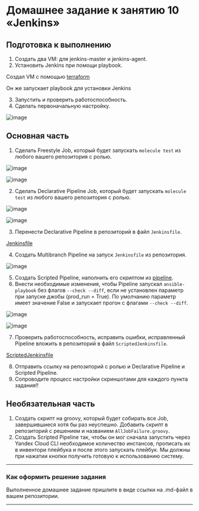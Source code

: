 # Домашнее задание к занятию 10 «Jenkins»

## Подготовка к выполнению

1. Создать два VM: для jenkins-master и jenkins-agent.
2. Установить Jenkins при помощи playbook.

Создал VM с помощью [terraform](https://github.com/LexionN/SHDEVOPS-4/tree/main/ci/04-jenkins/terraform)

Он же запускает playbook для установки Jenkins

3. Запустить и проверить работоспособность.
4. Сделать первоначальную настройку.

![image](https://github.com/LexionN/SHDEVOPS-4/assets/124770915/12f5367a-cd84-4c7c-bf96-6d270dcc255f)

## Основная часть

1. Сделать Freestyle Job, который будет запускать `molecule test` из любого вашего репозитория с ролью.

![image](https://github.com/LexionN/SHDEVOPS-4/assets/124770915/77fb1f5c-bb7d-4996-894f-03396027ed73)

![image](https://github.com/LexionN/SHDEVOPS-4/assets/124770915/e5c36f97-7180-4965-865c-fb6fe0ddb5b1)

2. Сделать Declarative Pipeline Job, который будет запускать `molecule test` из любого вашего репозитория с ролью.

![image](https://github.com/LexionN/SHDEVOPS-4/assets/124770915/586dcca2-9e48-43b3-917d-90a7a8275407)

![image](https://github.com/LexionN/SHDEVOPS-4/assets/124770915/0acdd91b-16f7-4122-8960-f91b0337cb68)

3. Перенести Declarative Pipeline в репозиторий в файл `Jenkinsfile`.

[Jenkinsfile](https://github.com/LexionN/SHDEVOPS-4/blob/main/ci/04-jenkins/Jenkinsfile)

4. Создать Multibranch Pipeline на запуск `Jenkinsfile` из репозитория.

![image](https://github.com/LexionN/SHDEVOPS-4/assets/124770915/a36bc296-f716-4458-9f51-500181d653da)

5. Создать Scripted Pipeline, наполнить его скриптом из [pipeline](./pipeline).
6. Внести необходимые изменения, чтобы Pipeline запускал `ansible-playbook` без флагов `--check --diff`, если не установлен параметр при запуске джобы (prod_run = True). По умолчанию параметр имеет значение False и запускает прогон с флагами `--check --diff`.

![image](https://github.com/LexionN/SHDEVOPS-4/assets/124770915/30d84a43-3057-45ff-8b0b-7800981fbcff)


![image](https://github.com/LexionN/SHDEVOPS-4/assets/124770915/5dbd731f-13b3-493b-8e82-89c7ea9aa437)

7. Проверить работоспособность, исправить ошибки, исправленный Pipeline вложить в репозиторий в файл `ScriptedJenkinsfile`.

[ScriptedJenkinsfile](https://github.com/LexionN/SHDEVOPS-4/blob/main/ci/04-jenkins/ScriptedJenkinsfile)

8. Отправить ссылку на репозиторий с ролью и Declarative Pipeline и Scripted Pipeline.
9. Сопроводите процесс настройки скриншотами для каждого пункта задания!!

## Необязательная часть

1. Создать скрипт на groovy, который будет собирать все Job, завершившиеся хотя бы раз неуспешно. Добавить скрипт в репозиторий с решением и названием `AllJobFailure.groovy`.
2. Создать Scripted Pipeline так, чтобы он мог сначала запустить через Yandex Cloud CLI необходимое количество инстансов, прописать их в инвентори плейбука и после этого запускать плейбук. Мы должны при нажатии кнопки получить готовую к использованию систему.

---

### Как оформить решение задания

Выполненное домашнее задание пришлите в виде ссылки на .md-файл в вашем репозитории.

---
